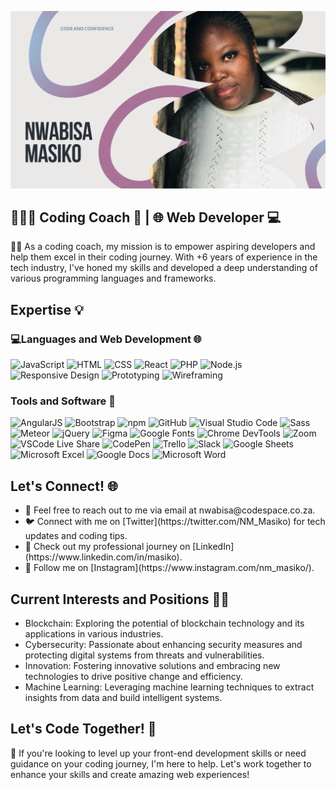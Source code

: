 ![Logo](https://github.com/Miss-Masiko/myImageReference/blob/main/code%20and%20confidence.png)

## 🙋‍♂️🌟 Coding Coach 🌟 | 🌐 Web Developer 💻 
👨‍💻 As a coding coach, my mission is to empower aspiring developers and help them excel in their coding journey. With +6 years of experience in the tech industry, I've honed my skills and developed a deep understanding of various programming languages and frameworks.

## Expertise 💡

### 💻Languages and Web Development 🌐
![JavaScript](https://img.shields.io/badge/-JavaScript-F7DF1E?logo=javascript&logoColor=white&style=flat)
![HTML](https://img.shields.io/badge/-HTML-E34F26?logo=html5&logoColor=white&style=flat)
![CSS](https://img.shields.io/badge/-CSS-1572B6?logo=css3&logoColor=white&style=flat)
![React](https://img.shields.io/badge/-React-61DAFB?logo=react&logoColor=white&style=flat)
![PHP](https://img.shields.io/badge/-PHP-777BB4?logo=php&logoColor=white&style=flat)
![Node.js](https://img.shields.io/badge/-Node.js-339933?logo=node.js&logoColor=white&style=flat)
![Responsive Design](https://img.shields.io/badge/-Responsive%20Design-3C3C3D?logo=responsive-design&logoColor=white&style=flat)
![Prototyping](https://img.shields.io/badge/-Prototyping-FF4088?logo=adobe-xd&logoColor=white&style=flat)
![Wireframing](https://img.shields.io/badge/-Wireframing-656565?logo=balsamiq&logoColor=white&style=flat)

  
 ### Tools and Software 🔧
![AngularJS](https://img.shields.io/badge/-AngularJS-E23237?logo=angularjs&logoColor=white&style=flat)
![Bootstrap](https://img.shields.io/badge/-Bootstrap-7952B3?logo=bootstrap&logoColor=white&style=flat)
![npm](https://img.shields.io/badge/-npm-CB3837?logo=npm&logoColor=white&style=flat)
![GitHub](https://img.shields.io/badge/-GitHub-181717?logo=github&logoColor=white&style=flat)
![Visual Studio Code](https://img.shields.io/badge/-Visual%20Studio%20Code-007ACC?logo=visual-studio-code&logoColor=white&style=flat)
![Sass](https://img.shields.io/badge/-Sass-CC6699?logo=sass&logoColor=white&style=flat)
![Meteor](https://img.shields.io/badge/-Meteor-DE4F4F?logo=meteor&logoColor=white&style=flat)
![jQuery](https://img.shields.io/badge/-jQuery-0769AD?logo=jquery&logoColor=white&style=flat)
![Figma](https://img.shields.io/badge/-Figma-F24E1E?logo=figma&logoColor=white&style=flat)
![Google Fonts](https://img.shields.io/badge/-Google%20Fonts-4285F4?logo=google-fonts&logoColor=white&style=flat)
![Chrome DevTools](https://img.shields.io/badge/-Chrome%20DevTools-4B32C3?logo=google-chrome&logoColor=white&style=flat)
![Zoom](https://img.shields.io/badge/-Zoom-2D8CFF?logo=zoom&logoColor=white&style=flat)
![VSCode Live Share](https://img.shields.io/badge/-VSCode%20Live%20Share-007ACC?logo=visual-studio-code&logoColor=white&style=flat)
![CodePen](https://img.shields.io/badge/-CodePen-000000?logo=codepen&logoColor=white&style=flat)
![Trello](https://img.shields.io/badge/-Trello-0079BF?logo=trello&logoColor=white&style=flat)
![Slack](https://img.shields.io/badge/-Slack-4A154B?logo=slack&logoColor=white&style=flat)
![Google Sheets](https://img.shields.io/badge/-Google%20Sheets-34A853?logo=google-sheets&logoColor=white&style=flat)
![Microsoft Excel](https://img.shields.io/badge/-Microsoft%20Excel-217346?logo=microsoft-excel&logoColor=white&style=flat)
![Google Docs](https://img.shields.io/badge/-Google%20Docs-4285F4?logo=google-docs&logoColor=white&style=flat)
![Microsoft Word](https://img.shields.io/badge/-Microsoft%20Word-2B579A?logo=microsoft-word&logoColor=white&style=flat)



## Let's Connect! 🌐
<ul>
  <li>📩 Feel free to reach out to me via email at nwabisa@codespace.co.za.
</li>
  <li>🐦 Connect with me on [Twitter](https://twitter.com/NM_Masiko) for tech updates and coding tips.
</li>
  <li>💼 Check out my professional journey on [LinkedIn](https://www.linkedin.com/in/masiko).
</li>
  <li>📸 Follow me on  [Instagram](https://www.instagram.com/nm_masiko/).
</li>
 </ul>
 
 ## Current Interests and Positions 👨‍💻

- Blockchain: Exploring the potential of blockchain technology and its applications in various industries.
- Cybersecurity: Passionate about enhancing security measures and protecting digital systems from threats and vulnerabilities.
- Innovation: Fostering innovative solutions and embracing new technologies to drive positive change and efficiency.
- Machine Learning: Leveraging machine learning techniques to extract insights from data and build intelligent systems.


## Let's Code Together! 🤝
🌟 If you're looking to level up your front-end development skills or need guidance on your coding journey, I'm here to help. Let's work together to enhance your skills and create amazing web experiences!

<!--
**Miss-Masiko/Miss-Masiko** is a ✨ _special_ ✨ repository because its `README.md` (this file) appears on your GitHub profile.

Here are some ideas to get you started:

- 🔭 I’m currently working on ...
- 🌱 I’m currently learning ...
- 👯 I’m looking to collaborate on ...
- 🤔 I’m looking for help with ...
- 💬 Ask me about ...
- 📫 How to reach me: ...
- 😄 Pronouns: ...
- ⚡ Fun fact: ...
-->
